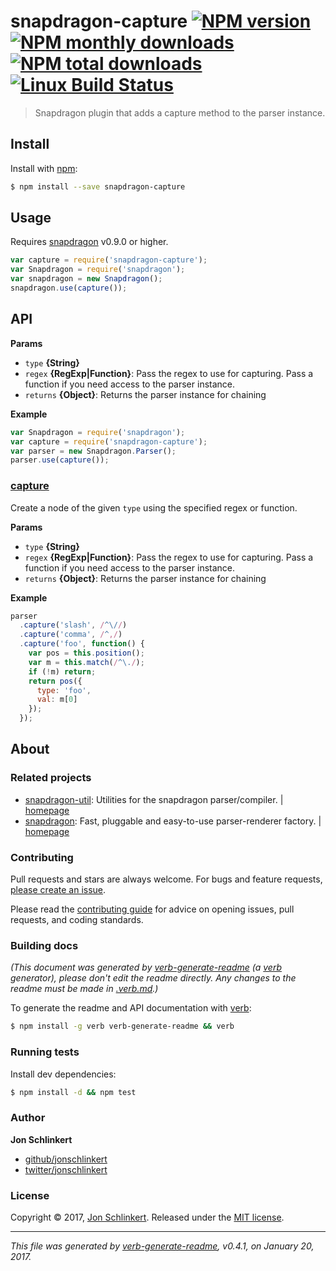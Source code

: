# snapdragon-capture [![NPM version](https://img.shields.io/npm/v/snapdragon-capture.svg?style=flat)](https://www.npmjs.com/package/snapdragon-capture) [![NPM monthly downloads](https://img.shields.io/npm/dm/snapdragon-capture.svg?style=flat)](https://npmjs.org/package/snapdragon-capture)  [![NPM total downloads](https://img.shields.io/npm/dt/snapdragon-capture.svg?style=flat)](https://npmjs.org/package/snapdragon-capture) [![Linux Build Status](https://img.shields.io/travis/jonschlinkert/snapdragon-capture.svg?style=flat&label=Travis)](https://travis-ci.org/jonschlinkert/snapdragon-capture)

> Snapdragon plugin that adds a capture method to the parser instance.

## Install

Install with [npm](https://www.npmjs.com/):

```sh
$ npm install --save snapdragon-capture
```

## Usage

Requires [snapdragon](https://github.com/jonschlinkert/snapdragon) v0.9.0 or higher.

```js
var capture = require('snapdragon-capture');
var Snapdragon = require('snapdragon');
var snapdragon = new Snapdragon();
snapdragon.use(capture());
```

## API

**Params**

* `type` **{String}**
* `regex` **{RegExp|Function}**: Pass the regex to use for capturing. Pass a function if you need access to the parser instance.
* `returns` **{Object}**: Returns the parser instance for chaining

**Example**

```js
var Snapdragon = require('snapdragon');
var capture = require('snapdragon-capture');
var parser = new Snapdragon.Parser();
parser.use(capture());
```

### [capture](index.js#L59)

Create a node of the given `type` using the specified regex or function.

**Params**

* `type` **{String}**
* `regex` **{RegExp|Function}**: Pass the regex to use for capturing. Pass a function if you need access to the parser instance.
* `returns` **{Object}**: Returns the parser instance for chaining

**Example**

```js
parser
  .capture('slash', /^\//)
  .capture('comma', /^,/)
  .capture('foo', function() {
    var pos = this.position();
    var m = this.match(/^\./);
    if (!m) return;
    return pos({
      type: 'foo',
      val: m[0]
    });
  });
```

## About

### Related projects

* [snapdragon-util](https://www.npmjs.com/package/snapdragon-util): Utilities for the snapdragon parser/compiler. | [homepage](https://github.com/jonschlinkert/snapdragon-util "Utilities for the snapdragon parser/compiler.")
* [snapdragon](https://www.npmjs.com/package/snapdragon): Fast, pluggable and easy-to-use parser-renderer factory. | [homepage](https://github.com/jonschlinkert/snapdragon "Fast, pluggable and easy-to-use parser-renderer factory.")

### Contributing

Pull requests and stars are always welcome. For bugs and feature requests, [please create an issue](../../issues/new).

Please read the [contributing guide](.github/contributing.md) for advice on opening issues, pull requests, and coding standards.

### Building docs

_(This document was generated by [verb-generate-readme](https://github.com/verbose/verb-generate-readme) (a [verb](https://github.com/verbose/verb) generator), please don't edit the readme directly. Any changes to the readme must be made in [.verb.md](.verb.md).)_

To generate the readme and API documentation with [verb](https://github.com/verbose/verb):

```sh
$ npm install -g verb verb-generate-readme && verb
```

### Running tests

Install dev dependencies:

```sh
$ npm install -d && npm test
```

### Author

**Jon Schlinkert**

* [github/jonschlinkert](https://github.com/jonschlinkert)
* [twitter/jonschlinkert](https://twitter.com/jonschlinkert)

### License

Copyright © 2017, [Jon Schlinkert](https://github.com/jonschlinkert).
Released under the [MIT license](LICENSE).

***

_This file was generated by [verb-generate-readme](https://github.com/verbose/verb-generate-readme), v0.4.1, on January 20, 2017._